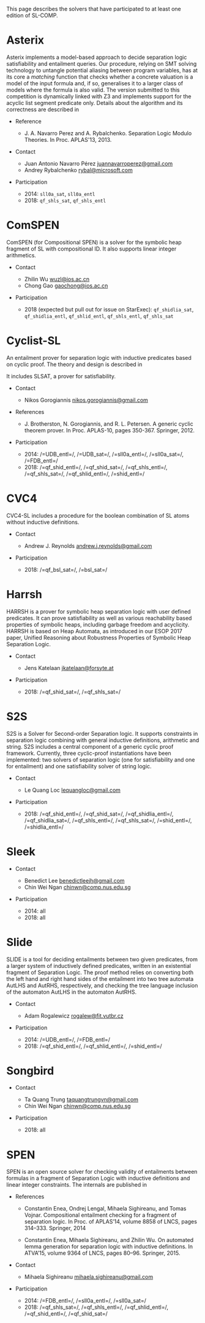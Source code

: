 
This page describes the solvers that have participated to at least one edition of SL-COMP.

# Asterix

Asterix implements a model-based approach to decide separation logic
satisfiability and entailment queries. Our procedure, relying on SMT
solving technology to untangle potential aliasing between program
variables, has at its core a _matching_ function that checks whether a
concrete valuation is a model of the input formula and, if so,
generalises it to a larger class of models where the formula is also
valid. The version submitted to this competition is dynamically linked
with Z3 and implements support for the acyclic list segment predicate
only. Details about the algorithm and its correctness are described in

* Reference
   * J. A. Navarro Perez and A. Rybalchenko. Separation Logic Modulo Theories.
In Proc. APLAS'13, 2013.

* Contact
   * Juan Antonio Navarro Pérez <juannavarroperez@gmail.com>
   * Andrey Rybalchenko <rybal@microsoft.com>

* Participation
   * 2014: `sll0a_sat`, `sll0a_entl`
   * 2018: `qf_shls_sat`, `qf_shls_entl`


# ComSPEN

ComSPEN (for Compositional SPEN) is a solver for the symbolic heap
fragment of SL with compositional ID. It also supports linear integer
arithmetics.

* Contact
   * Zhilin Wu <wuzl@ios.ac.cn>
   * Chong Gao <gaochong@ios.ac.cn>

* Participation
   * 2018 (expected but pull out for issue on StarExec): `qf_shidlia_sat`, `qf_shidlia_entl`,
   `qf_shlid_entl`, `qf_shls_entl`, `qf_shls_sat`
 
 
# Cyclist-SL

An entailment prover for separation logic with inductive predicates
based on cyclic proof.  The theory and design is described in

It includes SLSAT, a prover for satisfiability.

* Contact
   * Nikos Gorogiannis <nikos.gorogiannis@gmail.com>

* References
   * J. Brotherston, N. Gorogiannis, and R. L. Petersen. A generic cyclic
theorem prover. In Proc. APLAS-10, pages 350-367. Springer, 2012.


* Participation
   * 2014: /=UDB_entl=/, /=UDB_sat=/, /=sll0a_entl=/, /=sll0a_sat=/, /=FDB_entl=/
   * 2018: /=qf_shid_entl=/, /=qf_shid_sat=/,
   /=qf_shls_entl=/, /=qf_shls_sat=/, /=qf_shlid_entl=/,
   /=shid_entl=/


# CVC4

CVC4-SL includes a procedure for the boolean combination of
SL atoms without inductive definitions.

* Contact
   * Andrew J. Reynolds <andrew.j.reynolds@gmail.com>

* Participation
   * 2018: /=qf_bsl_sat=/, /=bsl_sat=/


# Harrsh

HARRSH is a prover for symbolic heap separation logic with user defined predicates. It can prove satisfiability as well as various reachability based properties of symbolic heaps, including garbage freedom and acyclicity. HARRSH is based on Heap Automata, as introduced in our ESOP 2017 paper, Unified Reasoning about Robustness Properties of Symbolic Heap Separation Logic.

* Contact
   * Jens Katelaan <jkatelaan@forsyte.at>

* Participation
   * 2018: /=qf_shid_sat=/, /=qf_shls_sat=/


# S2S

S2S is a Solver for Second-order Separation logic. It supports
constraints in separation logic combining with
general inductive definitions, arithmetic and string.
S2S includes a central component of a generic cyclic proof framework.
Currently, three cyclic-proof instantiations have been implemented:
two solvers of separation logic (one for satisfiability and one for entailment)
and one satisfiability solver of string logic.

* Contact
   * Le Quang Loc <lequangloc@gmail.com>

* Participation
   * 2018: /=qf_shid_entl=/, /=qf_shid_sat=/,
                /=qf_shidlia_entl=/, /=qf_shidlia_sat=/,
                /=qf_shls_entl=/, /=qf_shls_sat=/,
                /=shid_entl=/, /=shidlia_entl=/

# Sleek

* Contact
   * Benedict Lee <benedictleejh@gmail.com>
   * Chin Wei Ngan <chinwn@comp.nus.edu.sg>

* Participation
   * 2014: all
   * 2018: all


# Slide

SLIDE is a tool for deciding entailments between two given predicates,
from a larger system of inductively defined predicates, written in an
existential fragment of Separation Logic. The proof method relies on
converting both the left hand and right hand sides of the entailment
into two tree automata AutLHS and AutRHS, respectively, and checking
the tree language inclusion of the automaton AutLHS in the automaton
AutRHS.

* Contact
   * Adam Rogalewicz <rogalew@fit.vutbr.cz>

* Participation
   * 2014: /=UDB_entl=/, /=FDB_entl=/
   * 2018: /=qf_shid_entl=/, /=qf_shlid_entl=/, /=shid_entl=/


# Songbird

* Contact
   * Ta Quang Trung <taquangtrungvn@gmail.com>
   * Chin Wei Ngan <chinwn@comp.nus.edu.sg>

* Participation
   * 2018: all


#  SPEN

SPEN is an open source solver for checking validity of entailments between formulas
in a fragment of Separation Logic with inductive definitions and linear integer
constraints. The internals are published in

* References
   * Constantin Enea, Ondrej Lengal, Mihaela Sighireanu, and Tomas Vojnar.
   Compositional entailment checking for a fragment of separation logic.
   In Proc. of APLAS’14, volume 8858 of LNCS, pages 314–333. Springer, 2014

   * Constantin Enea, Mihaela Sighireanu, and Zhilin Wu.
   On automated lemma generation for separation logic with inductive definitions.
   In ATVA’15, volume 9364 of LNCS, pages 80–96. Springer, 2015.

* Contact
   * Mihaela Sighireanu <mihaela.sighireanu@gmail.com>

* Participation
   * 2014: /=FDB_entl=/, /=sll0a_entl=/, /=sll0a_sat=/
   * 2018: /=qf_shls_sat=/, /=qf_shls_entl=/, /=qf_shlid_entl=/,
   /=qf_shid_entl=/, /=qf_shid_sat=/
